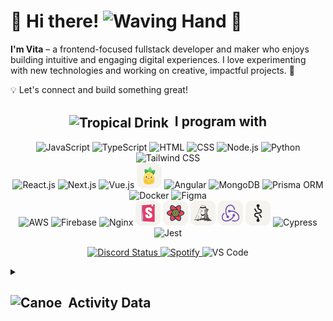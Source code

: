 # 🌸 Hi there! <img src="https://raw.githubusercontent.com/Tarikul-Islam-Anik/Animated-Fluent-Emojis/master/Emojis/Hand%20gestures/Waving%20Hand.png" alt="Waving Hand" width="35" height="35" /> 🌸

**I'm Vita** – a frontend-focused fullstack developer and maker who enjoys building intuitive and engaging digital experiences. I love experimenting with new technologies and working on creative, impactful projects. 🎀

💡 Let's connect and build something great!

<h2 align="center">
  <span>
    <img src="https://raw.githubusercontent.com/Tarikul-Islam-Anik/Animated-Fluent-Emojis/master/Emojis/Food/Tropical%20Drink.png" alt="Tropical Drink" height="30" style="vertical-align: middle;" />
    &nbsp;I program with
  </span>
</h2>
<p align="center">
  <img src="https://skillicons.dev/icons?i=js&theme=light" title="JavaScript" width="40">
  <img src="https://skillicons.dev/icons?i=ts&theme=light" title="TypeScript" width="40">
  <img src="https://skillicons.dev/icons?i=html&theme=light" title="HTML" width="40">
  <img src="https://skillicons.dev/icons?i=css&theme=light" title="CSS" width="40">
  <img src="https://skillicons.dev/icons?i=nodejs&theme=light" title="Node.js" width="40">
  <img src="https://skillicons.dev/icons?i=py&theme=light" title="Python" width="40">
  <img src="https://skillicons.dev/icons?i=tailwind&theme=light" title="Tailwind CSS" width="40">
  <br/>
  <img src="https://skillicons.dev/icons?i=react&theme=light" title="React.js" width="40">
  <img src="https://skillicons.dev/icons?i=nextjs&theme=light" title="Next.js" width="40">
  <img src="https://skillicons.dev/icons?i=vue&theme=light" title="Vue.js" width="40">
  <img src="./assets/square-pinia.png" title="Pinia" width="40">
  <img src="https://skillicons.dev/icons?i=angular&theme=light" title="Angular" width="40">
  <img src="https://skillicons.dev/icons?i=mongodb&theme=light" title="MongoDB" width="40">
  <img src="https://skillicons.dev/icons?i=prisma&theme=light" title="Prisma ORM" width="40">
  <img src="https://skillicons.dev/icons?i=docker&theme=light" title="Docker" width="40">
  <img src="https://skillicons.dev/icons?i=figma&theme=light" title="Figma" width="40">
  <br />
  <img src="https://skillicons.dev/icons?i=aws&theme=light" title="AWS" width="40">
  <img src="https://skillicons.dev/icons?i=firebase&theme=light" title="Firebase" width="40">
  <img src="https://skillicons.dev/icons?i=nginx&theme=light" title="Nginx" width="40">
  <img src="./assets/square-storybook.png" title="Storybook" width="40">
  <img src="./assets/square-tanstack.png" title="React Query" width="40">
  <img src="./assets/square-jotai.png" title="Jotai" width="40">
  <img src="./assets/square-redux.png" title="Redux" width="40">
  <img src="./assets/square-recoil.png" title="Recoil" width="40">
  <img src="https://skillicons.dev/icons?i=cypress&theme=light" title="Cypress" width="40">
  <img src="https://skillicons.dev/icons?i=jest&theme=light" title="Jest" width="40">
</p>

<p align="center">
  <a href="https://discordapp.com/users/788036014202945546">
    <img src="https://img.shields.io/badge/Discord-Online-brightgreen?logo=discord" alt="Discord Status">
  </a>
  <a href="https://open.spotify.com/user/31ec5fqncyhmbwxkbsadfef3giq4">
    <img src="https://img.shields.io/badge/Spotify-Listening_to_咖喱咖喱-brightgreen?logo=spotify" alt="Spotify">
  </a>
  <img src="https://img.shields.io/badge/VS_Code-Not_Coding-lightgrey?logo=visualstudiocode" alt="VS Code">
</p>

<details>
  <summary>
    <h2>
      <span>
         <img src="https://raw.githubusercontent.com/Tarikul-Islam-Anik/Animated-Fluent-Emojis/master/Emojis/Travel%20and%20places/Canoe.png" alt="Canoe" width="40" height="40" />&nbsp; Activity Data
      </span>
    </h2>
  </summary>

  <div align="center">
    <img align="center" src="http://github-profile-summary-cards.vercel.app/api/cards/profile-details?username=vitatriutami&theme=omni" height="150em" />
    &nbsp;&nbsp;
    <img height="150em" align="center" src="https://github-readme-stats.vercel.app/api/top-langs/?username=vitatriutami&title_color=ff78c4&text_color=e5f7ef&icon_color=526777&hide_border=true&bg_color=181621&langs_count=3" />
  </div>
</details>




